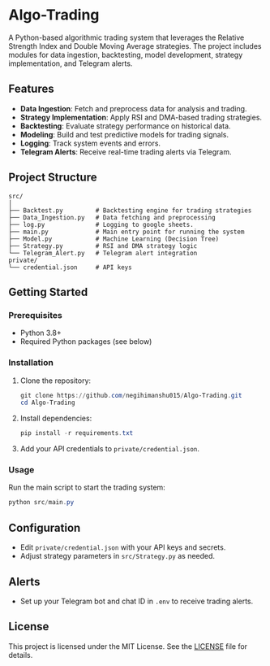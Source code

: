# Algo-Trading

A Python-based algorithmic trading system that leverages the Relative Strength Index and Double Moving Average strategies. The project includes modules for data ingestion, backtesting, model development, strategy implementation, and Telegram alerts.

## Features

- **Data Ingestion**: Fetch and preprocess data for analysis and trading.
- **Strategy Implementation**: Apply RSI and DMA-based trading strategies.
- **Backtesting**: Evaluate strategy performance on historical data.
- **Modeling**: Build and test predictive models for trading signals.
- **Logging**: Track system events and errors.
- **Telegram Alerts**: Receive real-time trading alerts via Telegram.

## Project Structure

```
src/
│
├── Backtest.py         # Backtesting engine for trading strategies
├── Data_Ingestion.py   # Data fetching and preprocessing
├── log.py              # Logging to google sheets.
├── main.py             # Main entry point for running the system
├── Model.py            # Machine Learning (Decision Tree)
├── Strategy.py         # RSI and DMA strategy logic
└── Telegram_Alert.py   # Telegram alert integration
private/
└── credential.json     # API keys
```

## Getting Started

### Prerequisites

- Python 3.8+
- Required Python packages (see below)

### Installation

1. Clone the repository:
   ```powershell
   git clone https://github.com/negihimanshu015/Algo-Trading.git
   cd Algo-Trading
   ```

2. Install dependencies:
   ```powershell
   pip install -r requirements.txt
   ```

3. Add your API credentials to `private/credential.json`.

### Usage

Run the main script to start the trading system:
```powershell
python src/main.py
```

## Configuration

- Edit `private/credential.json` with your API keys and secrets.
- Adjust strategy parameters in `src/Strategy.py` as needed.

## Alerts

- Set up your Telegram bot and chat ID in `.env` to receive trading alerts.

## License

This project is licensed under the MIT License. See the [LICENSE](LICENSE) file for details.